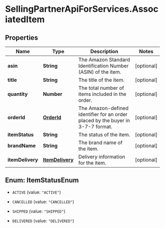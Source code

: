 # SellingPartnerApiForServices.AssociatedItem

## Properties
Name | Type | Description | Notes
------------ | ------------- | ------------- | -------------
**asin** | **String** | The Amazon Standard Identification Number (ASIN) of the item. | [optional] 
**title** | **String** | The title of the item. | [optional] 
**quantity** | **Number** | The total number of items included in the order. | [optional] 
**orderId** | [**OrderId**](OrderId.md) | The Amazon-defined identifier for an order placed by the buyer in 3-7-7 format. | [optional] 
**itemStatus** | **String** | The status of the item. | [optional] 
**brandName** | **String** | The brand name of the item. | [optional] 
**itemDelivery** | [**ItemDelivery**](ItemDelivery.md) | Delivery information for the item. | [optional] 


<a name="ItemStatusEnum"></a>
## Enum: ItemStatusEnum


* `ACTIVE` (value: `"ACTIVE"`)

* `CANCELLED` (value: `"CANCELLED"`)

* `SHIPPED` (value: `"SHIPPED"`)

* `DELIVERED` (value: `"DELIVERED"`)




